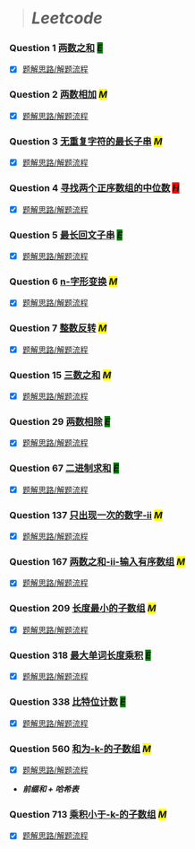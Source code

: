 ># ***Leetcode***

###  Question 1 [两数之和](/problems/1.两数之和.cpp)  <font style="background: green">*E*</font>
- [x] [题解思路/解题流程](https://www.bilibili.com/video/BV1Xu411S7uo/?spm_id_from=333.788&vd_source=41cf0bf8fd5d0fd2788aa7ff7dd66abc)  

### Question 2 [两数相加](problems/2.两数相加.cpp) <font style="background: yellow">*M*</font>
- [x] [题解思路/解题流程](https://www.bilibili.com/video/BV1Wi4y1R7P7/?spm_id_from=333.788&vd_source=41cf0bf8fd5d0fd2788aa7ff7dd66abc)

### Question 3 [无重复字符的最长子串](problems/3.无重复字符的最长子串.cpp) <font style="background: yellow">*M*</font>
- [x] [题解思路/解题流程](https://www.bilibili.com/video/BV1GM4y1F7vn/?spm_id_from=333.788&vd_source=41cf0bf8fd5d0fd2788aa7ff7dd66abc)

### Question 4 [寻找两个正序数组的中位数](problems/4.寻找两个正序数组的中位数.cpp) <font style="background: RED">*H*</font>

- [x] [题解思路/解题流程](https://www.bilibili.com/video/BV1DL4y1E7ai/?spm_id_from=333.788&vd_source=41cf0bf8fd5d0fd2788aa7ff7dd66abc)

### Question 5 [最长回文子串](problems/5.最长回文子串.cpp) <font style="background: green">*E*</font>
- [x] [题解思路/解题流程](https://www.bilibili.com/video/BV1UZ4y1U7tt/?spm_id_from=333.999.0.0&vd_source=41cf0bf8fd5d0fd2788aa7ff7dd66abc)

### Question 6 [n-字形变换](problems/6.n-%E5%AD%97%E5%BD%A2%E5%8F%98%E6%8D%A2.cpp) <font style="background: yellow">*M*</font>
- [x] [题解思路/解题流程](https://leetcode.cn/problems/zigzag-conversion/solution/z-zi-xing-bian-huan-by-leetcode-solution-4n3u/)

### Question 7 [整数反转](problems/7.%E6%95%B4%E6%95%B0%E5%8F%8D%E8%BD%AC.cpp) <font style="background: yellow">*M*</font>
- [x] [题解思路/解题流程](https://leetcode.cn/problems/reverse-integer/solution/tu-jie-guan-fang-tui-jian-ti-jie-zheng-s-rh6b/)

### Question 15 [三数之和](problems/15.%E4%B8%89%E6%95%B0%E4%B9%8B%E5%92%8C.cpp) <font style="background: yellow">*M*</font>
- [x] [题解思路/解题流程](https://leetcode.cn/problems/3sum/solution/san-shu-zhi-he-by-leetcode-solution/)

### Question 29 [两数相除](problems/29.两数相除.cpp) <font style="background: green">*E*</font>
- [x] [题解思路/解题流程](https://leetcode.cn/problems/xoh6Oh/solution/jian-dan-yi-dong-javac-pythonjs-zheng-sh-e8r6/)
### Question 67 [二进制求和](problems/67.二进制求和.cpp) <font style="background: green">*E*</font>
- [x] [题解思路/解题流程](https://leetcode.cn/problems/JFETK5/solution/jian-dan-yi-dong-javacpythonjs-pei-yang-r6bem/)
### Question 137 [只出现一次的数字-ii](problems/137.只出现一次的数字-ii.cpp) <font style="background: yellow">*M*</font>
- [x] [题解思路/解题流程](https://leetcode.cn/problems/single-number-ii/solution/zhi-chu-xian-yi-ci-de-shu-zi-ii-by-leetc-23t6/)
### Question 167 [两数之和-ii-输入有序数组](problems/167.两数之和-ii-输入有序数组.cpp) <font style="background: yellow">*M*</font>
- [x] [题解思路/解题流程](https://leetcode.cn/problems/two-sum-ii-input-array-is-sorted/solution/yi-zhang-tu-gao-su-ni-on-de-shuang-zhi-zhen-jie-fa/)

### Question 209 [长度最小的子数组](problems/209.%E9%95%BF%E5%BA%A6%E6%9C%80%E5%B0%8F%E7%9A%84%E5%AD%90%E6%95%B0%E7%BB%84.cpp) <font style="background: yellow">*M*</font>
- [x] [题解思路/解题流程](https://leetcode.cn/problems/2VG8Kg/solution/he-da-yu-deng-yu-target-de-zui-duan-zi-s-ixef/)

### Question 318 [最大单词长度乘积](problems/318.最大单词长度乘积.cpp) <font style="background: green">*E*</font>
- [x] [题解思路/解题流程](https://leetcode.cn/problems/aseY1I/solution/pu-tong-ren-bao-kan-dong-de-jian-dan-dai-2ds0/)
### Question 338 [比特位计数](problems/338.比特位计数.cpp) <font style="background: green">*E*</font>
- [x] [题解思路/解题流程](https://leetcode.cn/problems/w3tCBm/solution/rang-ni-miao-dong-de-shuang-bai-ti-jie-b-84hh/)

### Question 560 [和为-k-的子数组](problems/560.%E5%92%8C%E4%B8%BA-k-%E7%9A%84%E5%AD%90%E6%95%B0%E7%BB%84.cpp) <font style="background: yellow">*M*</font>
- [x] [题解思路/解题流程](https://leetcode.cn/problems/subarray-sum-equals-k/solution/he-wei-kde-zi-shu-zu-by-leetcode-solution/) 
- ***前缀和 + 哈希表***
### Question 713 [乘积小于-k-的子数组](problems/713.%E4%B9%98%E7%A7%AF%E5%B0%8F%E4%BA%8E-k-%E7%9A%84%E5%AD%90%E6%95%B0%E7%BB%84.cpp) <font style="background: yellow">*M*</font>
- [x] [题解思路/解题流程](https://leetcode.cn/problems/ZVAVXX/solution/cheng-ji-xiao-yu-k-de-zi-shu-zu-by-leetc-xqx8/)